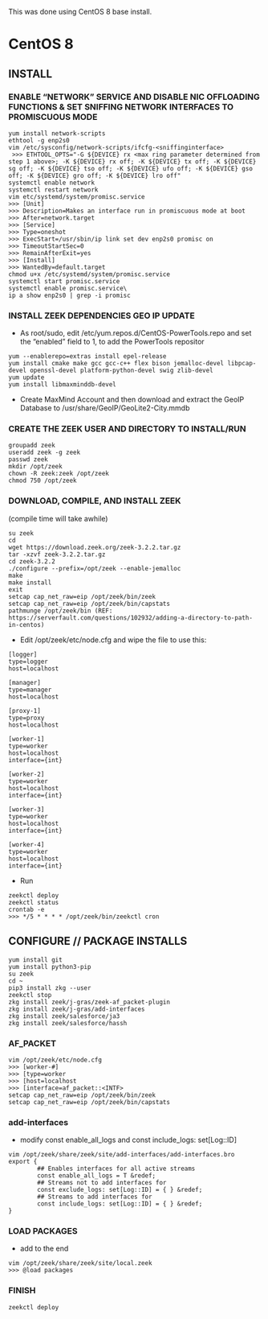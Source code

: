 This was done using CentOS 8 base install. 

# CentOS 8
## INSTALL
### ENABLE “NETWORK” SERVICE AND DISABLE NIC OFFLOADING FUNCTIONS & SET SNIFFING NETWORK INTERFACES TO PROMISCUOUS MODE
```
yum install network-scripts
ethtool -g enp2s0
vim /etc/sysconfig/network-scripts/ifcfg-<sniffinginterface> 
 >>> ETHTOOL_OPTS="-G ${DEVICE} rx <max ring parameter determined from step 1 above>; -K ${DEVICE} rx off; -K ${DEVICE} tx off; -K ${DEVICE} sg off; -K ${DEVICE} tso off; -K ${DEVICE} ufo off; -K ${DEVICE} gso off; -K ${DEVICE} gro off; -K ${DEVICE} lro off"
systemctl enable network
systemctl restart network
vim etc/systemd/system/promisc.service
>>> [Unit]
>>> Description=Makes an interface run in promiscuous mode at boot
>>> After=network.target
>>> [Service]
>>> Type=oneshot
>>> ExecStart=/usr/sbin/ip link set dev enp2s0 promisc on
>>> TimeoutStartSec=0
>>> RemainAfterExit=yes
>>> [Install]
>>> WantedBy=default.target
chmod u+x /etc/systemd/system/promisc.service
systemctl start promisc.service
systemctl enable promisc.service\
ip a show enp2s0 | grep -i promisc
```
### INSTALL ZEEK DEPENDENCIES GEO IP UPDATE
- As root/sudo, edit /etc/yum.repos.d/CentOS-PowerTools.repo and set the “enabled” field to 1, to add the PowerTools repositor
```
yum --enablerepo=extras install epel-release
yum install cmake make gcc gcc-c++ flex bison jemalloc-devel libpcap-devel openssl-devel platform-python-devel swig zlib-devel
yum update
yum install libmaxminddb-devel
```
- Create MaxMind Account and then download and extract the GeoIP Database to  /usr/share/GeoIP/GeoLite2-City.mmdb

### CREATE THE ZEEK USER AND DIRECTORY TO INSTALL/RUN
```
groupadd zeek
useradd zeek -g zeek
passwd zeek
mkdir /opt/zeek
chown -R zeek:zeek /opt/zeek
chmod 750 /opt/zeek
```

### DOWNLOAD, COMPILE, AND INSTALL ZEEK
(compile time will take awhile)
```
su zeek
cd
wget https://download.zeek.org/zeek-3.2.2.tar.gz
tar -xzvf zeek-3.2.2.tar.gz
cd zeek-3.2.2
./configure --prefix=/opt/zeek --enable-jemalloc
make
make install
exit
setcap cap_net_raw=eip /opt/zeek/bin/zeek
setcap cap_net_raw=eip /opt/zeek/bin/capstats
pathmunge /opt/zeek/bin (REF: https://serverfault.com/questions/102932/adding-a-directory-to-path-in-centos)
```
- Edit /opt/zeek/etc/node.cfg and wipe the file to use this:
```
[logger]
type=logger
host=localhost

[manager]
type=manager
host=localhost

[proxy-1]
type=proxy
host=localhost

[worker-1]
type=worker
host=localhost
interface={int}

[worker-2]
type=worker
host=localhost
interface={int}

[worker-3]
type=worker
host=localhost
interface={int}

[worker-4]
type=worker
host=localhost
interface={int}
```
- Run
```
zeekctl deploy
zeekctl status
crontab -e
>>> */5 * * * * /opt/zeek/bin/zeekctl cron
```

## CONFIGURE // PACKAGE INSTALLS

```
yum install git
yum install python3-pip
su zeek
cd ~
pip3 install zkg --user
zeekctl stop
zkg install zeek/j-gras/zeek-af_packet-plugin
zkg install zeek/j-gras/add-interfaces
zkg install zeek/salesforce/ja3
zkg install zeek/salesforce/hassh
```

### AF_PACKET
```
vim /opt/zeek/etc/node.cfg
>>> [worker-#]
>>> [type=worker
>>> [host=localhost
>>> [interface=af_packet::<INTF>
setcap cap_net_raw=eip /opt/zeek/bin/zeek
setcap cap_net_raw=eip /opt/zeek/bin/capstats
```

### add-interfaces
- modify const enable_all_logs and const include_logs: set[Log::ID]
```
vim /opt/zeek/share/zeek/site/add-interfaces/add-interfaces.bro
export {
        ## Enables interfaces for all active streams
        const enable_all_logs = T &redef;
        ## Streams not to add interfaces for
        const exclude_logs: set[Log::ID] = { } &redef;
        ## Streams to add interfaces for
        const include_logs: set[Log::ID] = { } &redef;
}
```

### LOAD PACKAGES
- add to the end
```
vim /opt/zeek/share/zeek/site/local.zeek
>>> @load packages
```

### FINISH
```
zeekctl deploy
```
